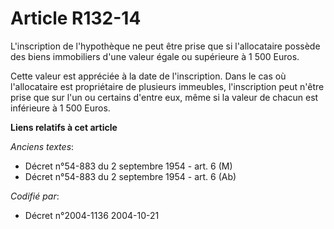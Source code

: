 # Article R132-14

L'inscription de l'hypothèque ne peut être prise que si l'allocataire possède des biens immobiliers d'une valeur égale ou
supérieure à 1 500 Euros.

Cette valeur est appréciée à la date de l'inscription. Dans le cas où l'allocataire est propriétaire de plusieurs immeubles,
l'inscription peut n'être prise que sur l'un ou certains d'entre eux, même si la valeur de chacun est inférieure à 1 500
Euros.

**Liens relatifs à cet article**

_Anciens textes_:

  - Décret n°54-883 du 2 septembre 1954 - art. 6 (M)
  - Décret n°54-883 du 2 septembre 1954 - art. 6 (Ab)

_Codifié par_:

  - Décret n°2004-1136 2004-10-21
